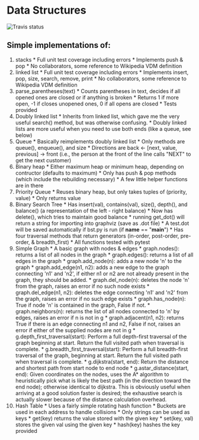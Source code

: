 Data Structures
=====

![Travis status](https://travis-ci.org/jbbrokaw/data-structures.svg?branch=master "Travis status")


## Simple implementations of:
  1. stacks
    * Full unit test coverage including errors
    * Implements push & pop
    * No collaborators, some reference to Wikipedia VDM definition
  2. linked list
    * Full unit test coverage including errors
    * Implements insert, pop, size, search, remove, print
    * No collaborators, some reference to Wikipedia VDM definition
  3. parse_parentheses(text)
    * Counts parentheses in text, decides if all opened ones are closed or if anything is broken
    * Returns 1 if more open, -1 if closes unopened ones, 0 if all opens are closed
    * Tests provided
  4. Doubly linked list
    * Inherits from linked list, which gave me the very useful search() method,
      but was otherwise confusing.
    * Doubly linked lists are more useful when you need to use both ends (like a queue, see below)
  5. Queue
    * Basically reimplements doubly linked list
    * Only methods are queue(), enqueue(), and size
    * Directions are back  <-  [next, value, previous] -> front (i.e., the person at the front of the line calls "NEXT" to get the next customer)
  6. Binary heap
    * Either maximum heap or minimum heap, depending on contructor (defaults to maximum)
    * Only has push & pop methods (which include the rebuilding necessary)
    * A few little helper functions are in there
  7. Priority Queue
    * Reuses binary heap, but only takes tuples of (priority, value)
    * Only returns value
  8. Binary Search Tree
    * Has insert(val), contains(val), size(), depth(), and balance() (a representation of the left - right balance)
    * Now has delete(), which tries to maintain good balance
    * running get_dot() will return a string for importing into graphviz (save as .dot file)
    * A test.dot will be saved automatically if bst.py is run (if __name__ == "__main__")
    * Has four traversal methods that return generators (in-order, post-order, pre-order, & breadth_first)
    * All functions tested with pytest
  9. Simple Graph
    * A basic graph with nodes & edges
    * graph.nodes(): returns a list of all nodes in the graph
    * graph.edges(): returns a list of all edges in the graph
    * graph.add_node(n): adds a new node 'n' to the graph
    * graph.add_edge(n1, n2): adds a new edge to the graph connecting 'n1' and 'n2', if either n1 or n2 are not already present in the graph, they should be added.
    * graph.del_node(n): deletes the node 'n' from the graph, raises an error if no such node exists
    * graph.del_edge(n1, n2): deletes the edge connecting 'n1' and 'n2' from the graph, raises an error if no such edge exists
    * graph.has_node(n): True if node 'n' is contained in the graph, False if not.
    * graph.neighbors(n): returns the list of all nodes connected to 'n' by edges, raises an error if n is not in g
    * graph.adjacent(n1, n2): returns True if there is an edge connecting n1 and n2, False if not, raises an error if either of the supplied nodes are not in g
    * g.depth_first_traversal(start): Perform a full depth-first traversal of the graph beginning at start. Return the full visited path when traversal is complete.
    * g.breadth_first_traversal(start): Perform a full breadth-first traversal of the graph, beginning at start. Return the full visited path when traversal is complete.
    * g.dijkstra(start, end): Return the distance and shortest path from start node to end node
    * g.astar_distance(start, end): Given coordinates on the nodes, uses the A* algorithm to heuristically pick what is likely the best path (in the direction toward the end node); otherwise identical to dijkstra. This is obviously useful when arriving at a good solution faster is desired; the exhaustive search is actually slower because of the distance calculation overhead.
  10. Hash Table
    * Uses a fairly simple rotating hash function 
    * Buckets are used in each address to handle collisions
    * Only strings can be used as keys
    * get(key) returns the value stored with the given key
    * set(key, val) stores the given val using the given key
    * hash(key) hashes the key provided
